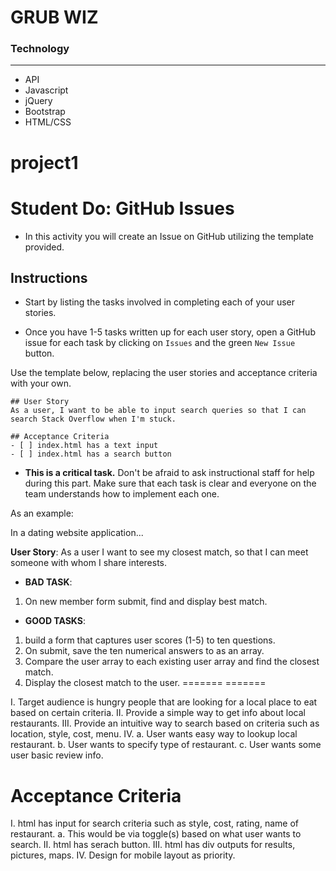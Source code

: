 <h1>GRUB WIZ</h1>

<h3>Technology</h3>
<hr>
<ul>
    <li>API</li>
    <li>Javascript</li>
    <li>jQuery</li>
    <li>Bootstrap</li>
    <li>HTML/CSS</li>    
</ul>

# project1

# Student Do: GitHub Issues

* In this activity you will create an Issue on GitHub utilizing the template provided.

## Instructions

* Start by listing the tasks involved in completing each of your user stories.

* Once you have 1-5 tasks written up for each user story, open a GitHub issue for each task by clicking on `Issues` and the green `New Issue` button.

Use the template below, replacing the user stories and acceptance criteria with your own.

```
## User Story
As a user, I want to be able to input search queries so that I can search Stack Overflow when I'm stuck.

## Acceptance Criteria
- [ ] index.html has a text input
- [ ] index.html has a search button
```

* **This is a critical task.** Don't be afraid to ask instructional staff for help during this part. Make sure that each task is clear and everyone on the team understands how to implement each one. 

As an example:

In a dating website application...

**User Story**: As a user I want to see my closest match, so that I can meet someone with whom I share interests.

* **BAD TASK**: 
1. On new member form submit, find and display best match.

* **GOOD TASKS**: 
1. build a form that captures user scores (1-5) to ten questions. 
2. On submit, save the ten numerical answers to as an array.
3. Compare the user array to each existing user array and find the closest match.
4. Display the closest match to the user.
=======
=======

I.      Target audience is hungry people that are looking for a local place to eat based on certain criteria.
II.     Provide a simple way to get info about local restaurants.
III.    Provide an intuitive way to search based on criteria such as location, style, cost, menu.
IV.     a. User wants easy way to lookup local restaurant.
        b. User wants to specify type of restaurant.
        c. User wants some user basic review info.
  
# Acceptance Criteria
I.      html has input for search criteria such as style, cost, rating, name of restaurant.
        a.  This would be via toggle(s) based on what user wants to search.
II.     html has serach button.
III.    html has div outputs for results, pictures, maps.
IV.     Design for mobile layout as priority. 
